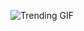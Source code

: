 
<!-- GIF_SECTION -->
![Trending GIF](https://media1.giphy.com/media/v1.Y2lkPThiYjIxNzcyNmZobHdlbTNxczNjMWNzNGVmOTl5OGVhcm1jazJ2NzkwZmZ2cnZsOCZlcD12MV9naWZzX3NlYXJjaCZjdD1n/zOvBKUUEERdNm/giphy.gif)
<!-- END_GIF_SECTION -->

